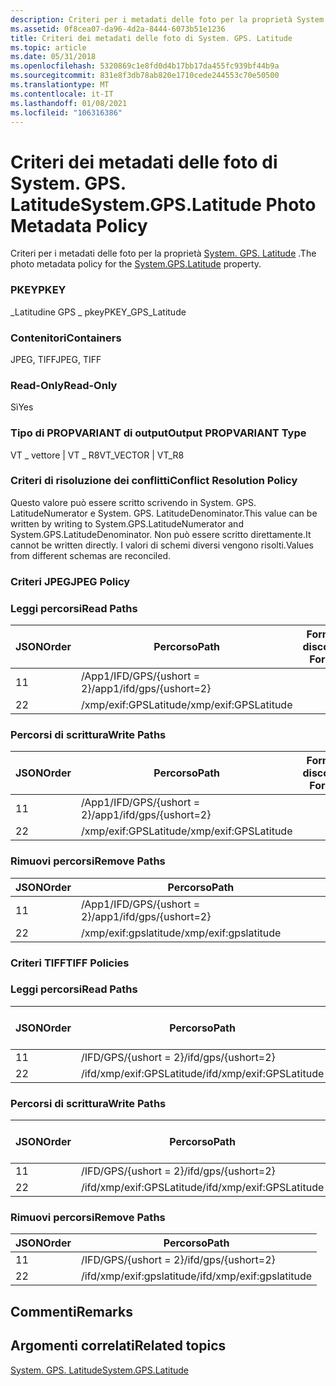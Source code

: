 ```yaml
---
description: Criteri per i metadati delle foto per la proprietà System. GPS. Latitude.
ms.assetid: 0f8cea07-da96-4d2a-8444-6073b51e1236
title: Criteri dei metadati delle foto di System. GPS. Latitude
ms.topic: article
ms.date: 05/31/2018
ms.openlocfilehash: 5320869c1e8fd0d4b17bb17da455fc939bf44b9a
ms.sourcegitcommit: 831e8f3db78ab820e1710cede244553c70e50500
ms.translationtype: MT
ms.contentlocale: it-IT
ms.lasthandoff: 01/08/2021
ms.locfileid: "106316386"
---
```

# <a name="systemgpslatitude-photo-metadata-policy"></a><span data-ttu-id="90dbd-103">Criteri dei metadati delle foto di System. GPS. Latitude</span><span class="sxs-lookup"><span data-stu-id="90dbd-103">System.GPS.Latitude Photo Metadata Policy</span></span>

<span data-ttu-id="90dbd-104">Criteri per i metadati delle foto per la proprietà [System. GPS. Latitude](../properties/props-system-gps-latitude.md) .</span><span class="sxs-lookup"><span data-stu-id="90dbd-104">The photo metadata policy for the [System.GPS.Latitude](../properties/props-system-gps-latitude.md) property.</span></span>

### <a name="pkey"></a><span data-ttu-id="90dbd-105">PKEY</span><span class="sxs-lookup"><span data-stu-id="90dbd-105">PKEY</span></span>

<span data-ttu-id="90dbd-106">\_Latitudine GPS \_ pkey</span><span class="sxs-lookup"><span data-stu-id="90dbd-106">PKEY\_GPS\_Latitude</span></span>

### <a name="containers"></a><span data-ttu-id="90dbd-107">Contenitori</span><span class="sxs-lookup"><span data-stu-id="90dbd-107">Containers</span></span>

<span data-ttu-id="90dbd-108">JPEG, TIFF</span><span class="sxs-lookup"><span data-stu-id="90dbd-108">JPEG, TIFF</span></span>

### <a name="read-only"></a><span data-ttu-id="90dbd-109">Read-Only</span><span class="sxs-lookup"><span data-stu-id="90dbd-109">Read-Only</span></span>

<span data-ttu-id="90dbd-110">Sì</span><span class="sxs-lookup"><span data-stu-id="90dbd-110">Yes</span></span>

### <a name="output-propvariant-type"></a><span data-ttu-id="90dbd-111">Tipo di PROPVARIANT di output</span><span class="sxs-lookup"><span data-stu-id="90dbd-111">Output PROPVARIANT Type</span></span>

<span data-ttu-id="90dbd-112">VT \_ vettore \| VT \_ R8</span><span class="sxs-lookup"><span data-stu-id="90dbd-112">VT\_VECTOR \| VT\_R8</span></span>

### <a name="conflict-resolution-policy"></a><span data-ttu-id="90dbd-113">Criteri di risoluzione dei conflitti</span><span class="sxs-lookup"><span data-stu-id="90dbd-113">Conflict Resolution Policy</span></span>

<span data-ttu-id="90dbd-114">Questo valore può essere scritto scrivendo in System. GPS. LatitudeNumerator e System. GPS. LatitudeDenominator.</span><span class="sxs-lookup"><span data-stu-id="90dbd-114">This value can be written by writing to System.GPS.LatitudeNumerator and System.GPS.LatitudeDenominator.</span></span> <span data-ttu-id="90dbd-115">Non può essere scritto direttamente.</span><span class="sxs-lookup"><span data-stu-id="90dbd-115">It cannot be written directly.</span></span> <span data-ttu-id="90dbd-116">I valori di schemi diversi vengono risolti.</span><span class="sxs-lookup"><span data-stu-id="90dbd-116">Values from different schemas are reconciled.</span></span>

### <a name="jpeg-policy"></a><span data-ttu-id="90dbd-117">Criteri JPEG</span><span class="sxs-lookup"><span data-stu-id="90dbd-117">JPEG Policy</span></span>

### <a name="read-paths"></a><span data-ttu-id="90dbd-118">Leggi percorsi</span><span class="sxs-lookup"><span data-stu-id="90dbd-118">Read Paths</span></span>



| <span data-ttu-id="90dbd-119">JSON</span><span class="sxs-lookup"><span data-stu-id="90dbd-119">Order</span></span> | <span data-ttu-id="90dbd-120">Percorso</span><span class="sxs-lookup"><span data-stu-id="90dbd-120">Path</span></span>                     | <span data-ttu-id="90dbd-121">Formato disco</span><span class="sxs-lookup"><span data-stu-id="90dbd-121">Disk Format</span></span> |
|-------|--------------------------|-------------|
| <span data-ttu-id="90dbd-122">1</span><span class="sxs-lookup"><span data-stu-id="90dbd-122">1</span></span>     | <span data-ttu-id="90dbd-123">/App1/IFD/GPS/{ushort = 2}</span><span class="sxs-lookup"><span data-stu-id="90dbd-123">/app1/ifd/gps/{ushort=2}</span></span> |             |
| <span data-ttu-id="90dbd-124">2</span><span class="sxs-lookup"><span data-stu-id="90dbd-124">2</span></span>     | <span data-ttu-id="90dbd-125">/xmp/exif:GPSLatitude</span><span class="sxs-lookup"><span data-stu-id="90dbd-125">/xmp/exif:GPSLatitude</span></span>    |             |



 

### <a name="write-paths"></a><span data-ttu-id="90dbd-126">Percorsi di scrittura</span><span class="sxs-lookup"><span data-stu-id="90dbd-126">Write Paths</span></span>



| <span data-ttu-id="90dbd-127">JSON</span><span class="sxs-lookup"><span data-stu-id="90dbd-127">Order</span></span> | <span data-ttu-id="90dbd-128">Percorso</span><span class="sxs-lookup"><span data-stu-id="90dbd-128">Path</span></span>                     | <span data-ttu-id="90dbd-129">Formato disco</span><span class="sxs-lookup"><span data-stu-id="90dbd-129">Disk Format</span></span> |
|-------|--------------------------|-------------|
| <span data-ttu-id="90dbd-130">1</span><span class="sxs-lookup"><span data-stu-id="90dbd-130">1</span></span>     | <span data-ttu-id="90dbd-131">/App1/IFD/GPS/{ushort = 2}</span><span class="sxs-lookup"><span data-stu-id="90dbd-131">/app1/ifd/gps/{ushort=2}</span></span> |             |
| <span data-ttu-id="90dbd-132">2</span><span class="sxs-lookup"><span data-stu-id="90dbd-132">2</span></span>     | <span data-ttu-id="90dbd-133">/xmp/exif:GPSLatitude</span><span class="sxs-lookup"><span data-stu-id="90dbd-133">/xmp/exif:GPSLatitude</span></span>    |             |



 

### <a name="remove-paths"></a><span data-ttu-id="90dbd-134">Rimuovi percorsi</span><span class="sxs-lookup"><span data-stu-id="90dbd-134">Remove Paths</span></span>



| <span data-ttu-id="90dbd-135">JSON</span><span class="sxs-lookup"><span data-stu-id="90dbd-135">Order</span></span> | <span data-ttu-id="90dbd-136">Percorso</span><span class="sxs-lookup"><span data-stu-id="90dbd-136">Path</span></span>                     |
|-------|--------------------------|
| <span data-ttu-id="90dbd-137">1</span><span class="sxs-lookup"><span data-stu-id="90dbd-137">1</span></span>     | <span data-ttu-id="90dbd-138">/App1/IFD/GPS/{ushort = 2}</span><span class="sxs-lookup"><span data-stu-id="90dbd-138">/app1/ifd/gps/{ushort=2}</span></span> |
| <span data-ttu-id="90dbd-139">2</span><span class="sxs-lookup"><span data-stu-id="90dbd-139">2</span></span>     | <span data-ttu-id="90dbd-140">/xmp/exif:gpslatitude</span><span class="sxs-lookup"><span data-stu-id="90dbd-140">/xmp/exif:gpslatitude</span></span>    |



 

### <a name="tiff-policies"></a><span data-ttu-id="90dbd-141">Criteri TIFF</span><span class="sxs-lookup"><span data-stu-id="90dbd-141">TIFF Policies</span></span>

### <a name="read-paths"></a><span data-ttu-id="90dbd-142">Leggi percorsi</span><span class="sxs-lookup"><span data-stu-id="90dbd-142">Read Paths</span></span>



| <span data-ttu-id="90dbd-143">JSON</span><span class="sxs-lookup"><span data-stu-id="90dbd-143">Order</span></span> | <span data-ttu-id="90dbd-144">Percorso</span><span class="sxs-lookup"><span data-stu-id="90dbd-144">Path</span></span>                      | <span data-ttu-id="90dbd-145">Formato disco</span><span class="sxs-lookup"><span data-stu-id="90dbd-145">Disk Format</span></span> |
|-------|---------------------------|-------------|
| <span data-ttu-id="90dbd-146">1</span><span class="sxs-lookup"><span data-stu-id="90dbd-146">1</span></span>     | <span data-ttu-id="90dbd-147">/IFD/GPS/{ushort = 2}</span><span class="sxs-lookup"><span data-stu-id="90dbd-147">/ifd/gps/{ushort=2}</span></span>       |             |
| <span data-ttu-id="90dbd-148">2</span><span class="sxs-lookup"><span data-stu-id="90dbd-148">2</span></span>     | <span data-ttu-id="90dbd-149">/ifd/xmp/exif:GPSLatitude</span><span class="sxs-lookup"><span data-stu-id="90dbd-149">/ifd/xmp/exif:GPSLatitude</span></span> |             |



 

### <a name="write-paths"></a><span data-ttu-id="90dbd-150">Percorsi di scrittura</span><span class="sxs-lookup"><span data-stu-id="90dbd-150">Write Paths</span></span>



| <span data-ttu-id="90dbd-151">JSON</span><span class="sxs-lookup"><span data-stu-id="90dbd-151">Order</span></span> | <span data-ttu-id="90dbd-152">Percorso</span><span class="sxs-lookup"><span data-stu-id="90dbd-152">Path</span></span>                      | <span data-ttu-id="90dbd-153">Formato disco</span><span class="sxs-lookup"><span data-stu-id="90dbd-153">Disk Format</span></span> |
|-------|---------------------------|-------------|
| <span data-ttu-id="90dbd-154">1</span><span class="sxs-lookup"><span data-stu-id="90dbd-154">1</span></span>     | <span data-ttu-id="90dbd-155">/IFD/GPS/{ushort = 2}</span><span class="sxs-lookup"><span data-stu-id="90dbd-155">/ifd/gps/{ushort=2}</span></span>       |             |
| <span data-ttu-id="90dbd-156">2</span><span class="sxs-lookup"><span data-stu-id="90dbd-156">2</span></span>     | <span data-ttu-id="90dbd-157">/ifd/xmp/exif:GPSLatitude</span><span class="sxs-lookup"><span data-stu-id="90dbd-157">/ifd/xmp/exif:GPSLatitude</span></span> |             |



 

### <a name="remove-paths"></a><span data-ttu-id="90dbd-158">Rimuovi percorsi</span><span class="sxs-lookup"><span data-stu-id="90dbd-158">Remove Paths</span></span>



| <span data-ttu-id="90dbd-159">JSON</span><span class="sxs-lookup"><span data-stu-id="90dbd-159">Order</span></span> | <span data-ttu-id="90dbd-160">Percorso</span><span class="sxs-lookup"><span data-stu-id="90dbd-160">Path</span></span>                      |
|-------|---------------------------|
| <span data-ttu-id="90dbd-161">1</span><span class="sxs-lookup"><span data-stu-id="90dbd-161">1</span></span>     | <span data-ttu-id="90dbd-162">/IFD/GPS/{ushort = 2}</span><span class="sxs-lookup"><span data-stu-id="90dbd-162">/ifd/gps/{ushort=2}</span></span>       |
| <span data-ttu-id="90dbd-163">2</span><span class="sxs-lookup"><span data-stu-id="90dbd-163">2</span></span>     | <span data-ttu-id="90dbd-164">/ifd/xmp/exif:gpslatitude</span><span class="sxs-lookup"><span data-stu-id="90dbd-164">/ifd/xmp/exif:gpslatitude</span></span> |



 

## <a name="remarks"></a><span data-ttu-id="90dbd-165">Commenti</span><span class="sxs-lookup"><span data-stu-id="90dbd-165">Remarks</span></span>

## <a name="related-topics"></a><span data-ttu-id="90dbd-166">Argomenti correlati</span><span class="sxs-lookup"><span data-stu-id="90dbd-166">Related topics</span></span>

<dl> <dt>

[<span data-ttu-id="90dbd-167">System. GPS. Latitude</span><span class="sxs-lookup"><span data-stu-id="90dbd-167">System.GPS.Latitude</span></span>](../properties/props-system-gps-latitude.md)
</dt> </dl>

 

 
